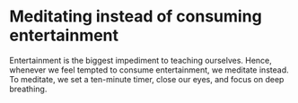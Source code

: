 # Meditating instead of consuming entertainment 

Entertainment is the biggest impediment to teaching ourselves. Hence, whenever we feel tempted to consume entertainment, we meditate instead. To meditate, we set a ten-minute timer, close our eyes, and focus on deep breathing.  
